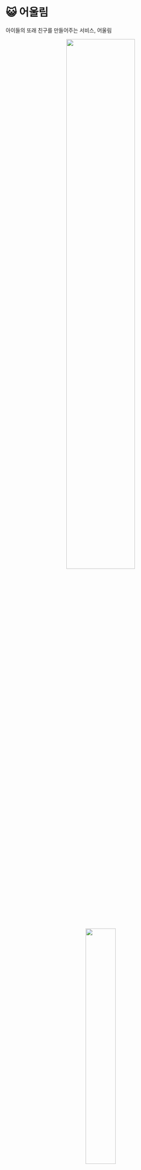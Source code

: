 # 😺 **어울림**

아이들의 또래 친구를 만들어주는 서비스, 어울림

<div align=center>
<img width="60%" src="./exec/assets/loginPage.png"/>
<br><br>
<img width="40%" src="./exec/assets/logo.png"/>
</div>

<br>

## 💡 **어울림 소개**

-   또래 친구를 만나기 힘든 교외 지역 아이들을 위한 1:1 화상 미팅 기능을 제공하는 웹 서비스
-   신입생이 1명인 곳이 125개교, 0명인 곳이 131개교이며 교육통계에 따르면 3명 이하인 학교가 500여개교에 달합니다. 이처럼 학생이 감소하는 속도는 더욱 빨라지고 있습니다.
-   저희는 비슷한 상황에 있는 전국의 500여개의 학교 학생들을 위해서, 아이들이 또래 친구를 사귈 수 있는 화상미팅 서비스를 개발했습니다.
-   실제 초등학교 선생님과 학생들에게 설문조사를 통해 관심사를 파악하고 피드백을 통해 서비스의 기능을 구체화할 수 있었습니다.
-   저희 서비스가 제공하는 대표 기능은 '아이들의 자연스러운 대화를 위한 가이드 기능', '아이들의 흥미를 끄는 동물 가면 기능' 그리고 '부모님의 걱정을 덜어줄 녹화 기능'입니다.

<br>

## 🎬 **어울림 시연 영상**

[<img src="https://img.shields.io/badge/Link-0085DE?style=for-the-badge&logo=YouTube&logoColor=white">](https://drive.google.com/file/d/16C9Lg_xMNVv9vWsGIXMjhe2ciYe5wq5c/view?usp=sharing)

<br>

## 📅 **프로젝트 진행 기간**

**2023/07/10(월) ~ 2023/08/18(금) <br>**
SSAFY 9기 1학기 공통프로젝트
<br>
최우수 프로젝트 수상 🏆

<br>

## 💻 **어울림 서비스 화면**

### **프로필 기능**

<div align=center>

<img width="80%" src="./exec/assets/회원가입기능.gif"/>

**회원가입**

<br>

<img width="80%" src="./exec/assets/비밀번호 변경및 프로필 생성.gif"/>

**로그인 및 프로필 생성**

<br>

<img width="80%" src="exec/assets/프로필 수정기능.gif"/>

**프로필 수정**

</div>

<br>

### **새 친구 만나기**

<div align=center>

<img width="80%" src="./exec/assets/메인 튜토리얼.gif"/>

**메인 튜토리얼**

<br>

<img width="80%" src="./exec/assets/프로필 애니몬 선택 기능.gif"/>

**프로필 애니몬 변경**

<br>

<img width="80%" src="./exec/assets/새친구 첫 시작.gif"/>

**새 친구 만나기**

<br>

<img width="80%" src="./exec/assets/가면벗기와 가이드 재생 기능.gif"/>

**가면 및 가이드 기능**

<br>

<img width="80%" src="./exec/assets/세션 종료 모달 기능.gif"/>

**종료 기능**

<br>

</div>

### **내 친구 만나기**

<div align=center>

<img width="80%" src="./exec/assets/친구 리스트 확인 없을때.gif"/>

**내 친구 확인 기능**

<br>

<img width="80%" src="./exec/assets/세션 초대 받기 기능.gif"/>

**친구 초대 받기 기능**

<br>

<img width="80%" src="./exec/assets/친구 초대 보내기 알림 기능.gif"/>

**친구 초대 보내기 기능**

<br>

### **녹화 기능**

<div align=center>

<img width="80%" src="./exec/assets/녹화 기능.gif"/>

**녹화 기능**

<br>

</div>

<br>

## 🏗️ **아키텍처**

<img width="100%" src="./exec/assets/SW아키텍처.png"/>

<br>

## 🗃️ **ERD**

<img width="80%" src="./exec/assets/erd.png"/>

<br>

## 🛠️ **기술 스택**

### **Front**

<img src="https://img.shields.io/badge/html5-E34F26?style=for-the-badge&logo=html5&logoColor=white"> 
<img src="https://img.shields.io/badge/css-1572B6?style=for-the-badge&logo=css3&logoColor=white"> 
<img src="https://img.shields.io/badge/typescript-3178C6?style=for-the-badge&logo=typescript&logoColor=black"> 
<img src="https://img.shields.io/badge/mui-007FFF?style=for-the-badge&logo=mui&logoColor=black"> 
<img src="https://img.shields.io/badge/recoil-3578E5?style=for-the-badge&logo=recoil&logoColor=black"> 
<br>

<img src="https://img.shields.io/badge/StyledComponents-DB7093?style=for-the-badge&logo=styledcomponents&logoColor=black"> 
<img src="https://img.shields.io/badge/react-61DAFB?style=for-the-badge&logo=react&logoColor=black"> 
<img src="https://img.shields.io/badge/react router-CA4245?style=for-the-badge&logo=react&logoColor=black"> 
<img src="https://img.shields.io/badge/node.js-339933?style=for-the-badge&logo=Node.js&logoColor=white">
<img src="https://img.shields.io/badge/Redux-764ABC?style=for-the-badge&logo=Redux&logoColor=white">
<img src="https://img.shields.io/badge/Three.js-000000?style=for-the-badge&logo=threedotjs&logoColor=white">
<br>

<br>

### **Back**

#

<img src="https://img.shields.io/badge/java 11-FF0000?style=for-the-badge&logo=OpenJDK&logoColor=white">
<img src="https://img.shields.io/badge/Spring Boot-6DB33F?style=for-the-badge&logo=SpringBoot&logoColor=white">
<img src="https://img.shields.io/badge/Spring Data JPA-6DB33F?style=for-the-badge&logo=SpringBoot&logoColor=white">
<br>
<img src="https://img.shields.io/badge/Spring Security-6DB33F?style=for-the-badge&logo=SpringSecurity&logoColor=white">
<img src="https://img.shields.io/badge/queryDSL-4479A1?style=for-the-badge&logoColor=white"> 
<br>
<img src="https://img.shields.io/badge/JWT-E61587?style=for-the-badge&logoColor=white">
<img src="https://img.shields.io/badge/mysql-4479A1?style=for-the-badge&logo=mysql&logoColor=white"> 
<img src="https://img.shields.io/badge/redis-DC382D?style=for-the-badge&logo=apachetomcat&logoColor=white">
<img src="https://img.shields.io/badge/OpenVidu-FFD400?style=for-the-badge&logoColor=white">

<br>

### **CICD**

<img src="https://img.shields.io/badge/amazonaws-232F3E?style=for-the-badge&logo=amazonaws&logoColor=white">
<img src="https://img.shields.io/badge/Docker-2496ED?style=for-the-badge&logo=Docker&logoColor=white">
<img src="https://img.shields.io/badge/git-F05032?style=for-the-badge&logo=git&logoColor=white">
<img src="https://img.shields.io/badge/gitlab-FC6D26?style=for-the-badge&logo=gitlab&logoColor=white">
<br>
<img src="https://img.shields.io/badge/Jenkins-D24939?style=for-the-badge&logo=Jenkins&logoColor=white">
<img src="https://img.shields.io/badge/NGINX-009639?style=for-the-badge&logo=NGINX&logoColor=white">

<br>

### **기타**

<img src="https://img.shields.io/badge/Tensorflow-FF6F00?style=for-the-badge&logo=tensorflow&logoColor=white">

### **협업 툴**

<img src="https://img.shields.io/badge/Notion-000000?style=for-the-badge&logo=Notion&logoColor=white">
<img src="https://img.shields.io/badge/jira-0052CC?style=for-the-badge&logo=git&logoColor=white">
<img src="https://img.shields.io/badge/Mattermost-0058CC?style=for-the-badge&logo=Mattermost&logoColor=white">

<br>

## 📚 **프로젝트 산출물**

<!-- -   [기능 명세서](https://docs.google.com/spreadsheets/d/1LJWp10l55WSav7c_ZgmGGtJ5U0w4zq0SYePQb5vVUXo/edit?usp=sharing) -->

-   [와이어프레임](https://www.figma.com/file/kg0ofaik0sI6lImrCvkDXe/PJT?type=design&node-id=0-1&mode=design&t=1uZ910Wow6FieKb0-0)
-   [덤프데이터](./exec/Dump20230817.sql)
-   [포팅 메뉴얼](./exec/포팅메뉴얼.md)
<!-- -   [발표자료](./exec/최종 발표/최종 발표 제출용.pdf) -->

<br>

## ✔ **Git 커밋 메시지 컨벤션**

-   `Feat` : 기능 추가, 프로젝트 생성, 초기 설정
-   `Fix` : 기능 변경, 기능 수정, 오류 수정
-   `Refactor` : 같은 기능을 하는 코드를 리팩토링(재작성)한 경우 (Logic 변경 X)
-   커밋 타입은 **대문자**로 시작하며, 항상 대괄호 안에 파트를 입력하여 시작
-   관련된 지라 이슈 번호에 괄호를 붙여 뒤에 추가.

ex) **BE-FEAT : {간단한 설명}(#{issue number or jira issue})**

<br>

## ✔ **Git 브랜치 컨벤션**

-   `master`
    -   배포 가능한 상태의 결과물 올리는 브랜치
-   `develop`
    -   구현 완료된 기능을 병합하기 위한 브랜치
    -   통합 폴더의 기능
-   `dev-back`
    -   백엔드의 구현 완료된 기능을 병합하기 위한 브랜치
    -   backend의 메인 개발 브랜치이며 frontend 코드는 Main의 코드와 같아야함
-   `dev-front`
    -   프론트엔드의 구현 완료된 기능을 병합하기 위한 브랜치
    -   frontend의 메인 개발 브랜치, backend코드는 Main의 코드와 같아야함
-   `feature`
    -   개별 기능 구현 브랜치
    -   네이밍 규칙
        -   FE or BE-feat or fix or refactor/기능이름
        -   예) FE-feat/로그인페이지
            <br><br>
-   **feature 브랜치가 완성되면 dev-back, dev-front 브랜치로 merge request를 통해 merge한다.**<br>
    ⇒ merge request가 요청되면, 모든 팀원들이 코드 리뷰를 하여 안전하게 merge한다.

<br>

## 👥 **팀원 역할 분배**

### **Frontend**

-   김성준 - Web Design Manager
    -   웹 디자인 총괄-styled-components, MUI
    -   웹 프레임 설계-TypeScript, React, Recoil
        -   회원가입, 로그인, 프로필, 메인, 녹화, 내 친구, 웹페이지 기능 및 배경음악 기능
    -   기획 및 최종발표 자료 제작-PPT
    -   프로토타입 설계
-   안경준 - Project Leader
    -   AR 마스크 기능 구현-Three.js, tf.js
    -   영상 타임라인 기능 구현-react-player
    -   초대 기능 구현-SSE
    -   웹소켓 연결-Stomp.js
    -   문서화
-   오영재 - Front Leader
    -   웹 컴포넌트 관리-styled-components, MUI, React, TypeScript, React-Router, Recoil
    -   새 친구, 내 친구 페이지-openvidu-browser
    -   WebRTC, useOpenVidu, useStream Custom Hooks
    -   Frontend 코드 리뷰

### **Backend**

-   고우민 - Backend Leader
    -   Spring Boot Backend API, Spring Data JPA, Redis, SSE, JWT
    -   유저 캐시 개발
    -   유저, 회원 인증, 알림 API 개발
    -   데이터베이스 ERD 설계
    -   Backend 코드 리뷰
-   김하영 - Infra Manager
    -   DB 서버, 백엔드 개발 서버, 배포 서버 구축
    -   Docker 컨테이너 관리
    -   CI/CD 자동 배포 구축-Jenkins
    -   새 친구 만나기, 내 친구 만나기, 녹화 영상 API 개발
-   유연석 - Project Manager
    -   Jira, Git, 버전 관리
    -   Spring Boot Backend API, Spring Data JPA, WebSocket
    -   DB 스키마 설계, MySQL RDBMS 관리
    -   유저, 프로필, 친구 API 개발
